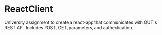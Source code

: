 # ReactClient
University assignment to create a react-app that communicates with QUT's REST API. Includes POST, GET, parameters, and authentication.
